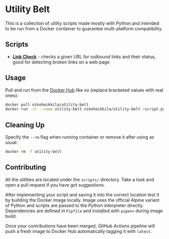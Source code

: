 # Utility Belt

This is a collection of utility scripts made mostly with Python and intended to be run from a Docker container to guarantee multi-platform compatibility.

## Scripts

- [**Link Check**](./scripts/link-check.py) - checks a given URL for outbound links and their status, good for detecting broken links on a web page

## Usage

Pull and run from the [<u>Docker Hub</u>][hub] like so (replace bracketed values with real ones):

```bash
docker pull nikoheikkila/utility-belt
docker run -it --name utility-belt nikoheikkila/utility-belt <script.py> [<arguments>]
```

## Cleaning Up

Specify the `--rm` flag when running container or remove it after using as usual:

```bash
docker rm -f utility-belt
```

## Contributing

All the utilities are located under the `scripts/` directory. Take a look and open a pull request if you have got suggestions.

After implementing your script and saving it into the correct location test it by building the Docker image locally. Image uses the official Alpine variant of Python and scripts are passed to the Python interpreter directly. Dependencies are defined in `Pipfile` and installed with `pipenv` during image build.

Once your contributions have been merged, _GitHub Actions_ pipeline will push a fresh image to Docker Hub automatically tagging it with `latest`.

[hub]: https://cloud.docker.com/u/nikoheikkila/repository/docker/nikoheikkila/utility-belt
